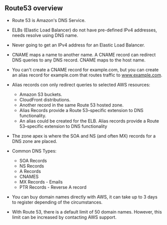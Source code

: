 ## Route53 overview

- Route 53 is Amazon's DNS Service.

- ELBs (Elastic Load Balancer) do not have pre-defined IPv4 addresses, needs resolve using DNS name.

- Never going to get an IPv4 address for an Elastic Load Balancer.

- CNAME maps a name to another name. A CNAME record can redirect DNS queries to any DNS record. CNAME maps to the host name.

- You can't create a CNAME record for example.com, but you can create an alias record for example.com that routes traffic to www.example.com.

- Alias records con only redirect queries to selected AWS resources:

  - Amazon S3 buckets.
  - CloudFront distributions.
  - Another record in the same Route 53 hosted zone.
  - Alias Records provide a Route 53–specific extension to DNS functionality.
  - An alias could be created for the ELB. Alias records provide a Route 53–specific extension to DNS functionality

- The zone apex is where the SOA and NS (and often MX) records for a DNS zone are placed.

- Common DNS Types:

  - SOA Records
  - NS Records
  - A Records
  - CNAMES
  - MX Records - Emails
  - PTR Records - Reverse A record

- You can buy domain names directly with AWS, it can take up to 3 days to register depending of the circumstances.

- With Route 53, there is a default limit of 50 domain names. However, this limit can be increased by contacting AWS support.
